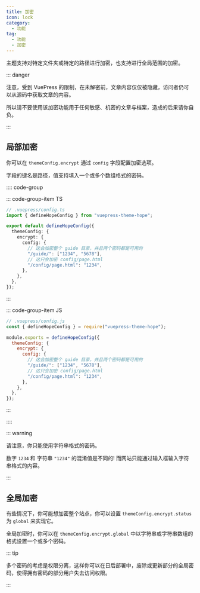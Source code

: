 ```yaml
---
title: 加密
icon: lock
category:
  - 功能
tag:
  - 功能
  - 加密
---
```


主题支持对特定文件夹或特定的路径进行加密，也支持进行全局范围的加密。

::: danger

注意，受到 VuePress 的限制，在未解密前，文章内容仅仅被隐藏，访问者仍可以从源码中获取文章的内容。

所以请不要使用该加密功能用于任何敏感、机密的文章与档案，造成的后果请你自负。

:::

<!-- more -->

## 局部加密

你可以在 `themeConfig.encrypt` 通过 `config` 字段配置加密选项。

字段的键名是路径，值支持填入一个或多个数组格式的密码。

:::: code-group

::: code-group-item TS

```ts {2,4,6}
// .vuepress/config.ts
import { defineHopeConfig } from "vuepress-theme-hope";

export default defineHopeConfig({
  themeConfig: {
    encrypt: {
      config: {
        // 这会加密整个 guide 目录，并且两个密码都是可用的
        "/guide/": ["1234", "5678"],
        // 这只会加密 config/page.html
        "/config/page.html": "1234",
      },
    },
  },
});
```

:::

::: code-group-item JS

```js {2,4,6}
// .vuepress/config.js
const { defineHopeConfig } = require("vuepress-theme-hope");

module.exports = defineHopeConfig({
  themeConfig: {
    encrypt: {
      config: {
        // 这会加密整个 guide 目录，并且两个密码都是可用的
        "/guide/": ["1234", "5678"],
        // 这只会加密 config/page.html
        "/config/page.html": "1234",
      },
    },
  },
});
```

:::

::::

::: warning

请注意，你只能使用字符串格式的密码。

数字 `1234` 和 字符串 `"1234"` 的混淆值是不同的! 而网站只能通过输入框输入字符串格式的内容。

:::

## 全局加密

有些情况下，你可能想加密整个站点，你可以设置 `themeConfig.encrypt.status` 为 `global` 来实现它。

全局加密时，你可以在 `themeConfig.encrypt.global` 中以字符串或字符串数组的格式设置一个或多个密码。

::: tip

多个密码的考虑是权限分离，这样你可以在日后部署中，废除或更新部分的全局密码，使得拥有密码的部分用户失去访问权限。

:::
